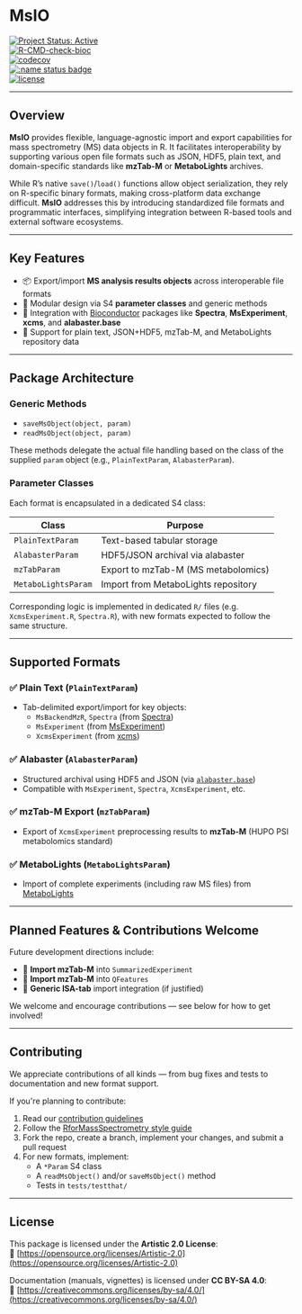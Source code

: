 # MsIO

[![Project Status: Active](https://www.repostatus.org/badges/latest/active.svg)](https://www.repostatus.org/#active)  
[![R-CMD-check-bioc](https://github.com/RforMassSpectrometry/MsIO/workflows/R-CMD-check-bioc/badge.svg)](https://github.com/RforMassSpectrometry/MsIO/actions?query=workflow%3AR-CMD-check-bioc)  
[![codecov](https://codecov.io/gh/rformassspectrometry/MsIO/graph/badge.svg?token=M4yYzef5mK)](https://codecov.io/gh/rformassspectrometry/MsIO)  
[![:name status badge](https://rformassspectrometry.r-universe.dev/badges/:name)](https://rformassspectrometry.r-universe.dev/)  
[![license](https://img.shields.io/badge/license-Artistic--2.0-brightgreen.svg)](https://opensource.org/licenses/Artistic-2.0)

---

## Overview

**MsIO** provides flexible, language-agnostic import and export capabilities 
for mass spectrometry (MS) data objects in R. It facilitates interoperability
by supporting various open file formats such as JSON, HDF5, plain text, and 
domain-specific standards like **mzTab-M** or **MetaboLights** archives.

While R’s native `save()`/`load()` functions allow object serialization, they 
rely on R-specific binary formats, making cross-platform data exchange 
difficult. **MsIO** addresses this by introducing standardized file formats
and programmatic interfaces, simplifying integration between R-based tools and
external software ecosystems.

---

## Key Features

- 📦 Export/import **MS analysis results objects** across interoperable file 
   formats  
- 🧩 Modular design via S4 **parameter classes** and generic methods  
- 🔄 Integration with [Bioconductor](https://bioconductor.org) packages like
   **Spectra**, **MsExperiment**, **xcms**, and **alabaster.base**  
- 🔧 Support for plain text, JSON+HDF5, mzTab-M, and MetaboLights repository
   data

---

## Package Architecture

### Generic Methods

- `saveMsObject(object, param)`  
- `readMsObject(object, param)`

These methods delegate the actual file handling based on the class of the 
supplied `param` object (e.g., `PlainTextParam`, `AlabasterParam`).

### Parameter Classes

Each format is encapsulated in a dedicated S4 class:

| Class               | Purpose                                  |
|---------------------|------------------------------------------|
| `PlainTextParam`     | Text-based tabular storage               |
| `AlabasterParam`     | HDF5/JSON archival via alabaster         |
| `mzTabParam`         | Export to mzTab-M (MS metabolomics)      |
| `MetaboLightsParam`  | Import from MetaboLights repository      |

Corresponding logic is implemented in dedicated `R/` files 
(e.g. `XcmsExperiment.R`, `Spectra.R`), with new formats expected to follow 
the same structure.

---

## Supported Formats

### ✅ Plain Text (`PlainTextParam`)
- Tab-delimited export/import for key objects:
  - `MsBackendMzR`, `Spectra` (from [Spectra](https://github.com/RforMassSpectrometry/Spectra))
  - `MsExperiment` (from [MsExperiment](https://github.com/RforMassSpectrometry/MsExperiment))
  - `XcmsExperiment` (from [xcms](https://github.com/sneumann/xcms))

### ✅ Alabaster (`AlabasterParam`)
- Structured archival using HDF5 and JSON (via [`alabaster.base`](https://doi.org/doi:10.18129/B9.bioc.alabaster.base))
- Compatible with `MsExperiment`, `Spectra`, `XcmsExperiment`, etc.

### ✅ mzTab-M Export (`mzTabParam`)
- Export of `XcmsExperiment` preprocessing results to **mzTab-M** (HUPO PSI
  metabolomics standard)

### ✅ MetaboLights (`MetaboLightsParam`)
- Import of complete experiments (including raw MS files) from [MetaboLights](https://www.ebi.ac.uk/metabolights/)

---

## Planned Features & Contributions Welcome

Future development directions include:

- 🔄 **Import mzTab-M** into `SummarizedExperiment`  
- 🔄 **Import mzTab-M** into `QFeatures`  
- 🔄 **Generic ISA-tab** import integration (if justified)

We welcome and encourage contributions — see below for how to get involved!

---

## Contributing

We appreciate contributions of all kinds — from bug fixes and tests to 
documentation and new format support.

If you're planning to contribute:

1. Read our [contribution guidelines](https://rformassspectrometry.github.io/RforMassSpectrometry/articles/RforMassSpectrometry.html#contributions)
2. Follow the [RforMassSpectrometry style guide](https://rformassspectrometry.github.io/RforMassSpectrometry/articles/RforMassSpectrometry.html)
3. Fork the repo, create a branch, implement your changes, and submit a pull 
   request
4. For new formats, implement:
   - A `*Param` S4 class
   - A `readMsObject()` and/or `saveMsObject()` method
   - Tests in `tests/testthat/`
---

## License

This package is licensed under the **Artistic 2.0 License**:  
📄 [https://opensource.org/licenses/Artistic-2.0](https://opensource.org/licenses/Artistic-2.0)

Documentation (manuals, vignettes) is licensed under **CC BY-SA 4.0**:  
📄 [https://creativecommons.org/licenses/by-sa/4.0/](https://creativecommons.org/licenses/by-sa/4.0/)
